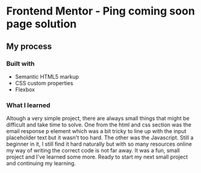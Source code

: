 # Frontend Mentor - Ping coming soon page solution

## My process

### Built with

- Semantic HTML5 markup
- CSS custom properties
- Flexbox

### What I learned

Altough a very simple project, there are always small things that might be difficult and take time to solve. One from the html and css section was the email response p element which was a bit tricky to line up with the input placeholder text but it wasn't too hard. The other was the Javascript. Still a beginner in it, I still find it hard naturally but with so many resources online my way of writing the correct code is not far away. It was a fun, small project and I've learned some more. Ready to start my next small project and continuing my learning.
